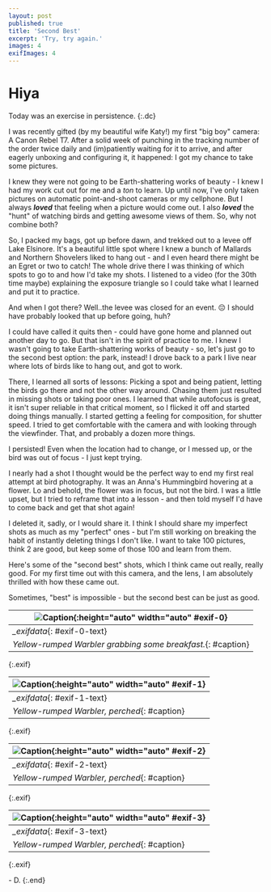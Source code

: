 ```yaml
---
layout: post
published: true
title: 'Second Best'
excerpt: 'Try, try again.'
images: 4
exifImages: 4
---
```


# Hiya

Today was an exercise in persistence.
{:.dc}

I was recently gifted (by my beautiful wife Katy!) my first "big boy" camera: A Canon Rebel T7. After a solid week of punching in the tracking number of the order twice daily and (im)patiently waiting for it to arrive, and after eagerly unboxing and configuring it, it happened: I got my chance to take some pictures.

I knew they were not going to be Earth-shattering works of beauty - I knew I had my work cut out for me and a *ton* to learn. Up until now, I've only taken pictures on automatic point-and-shoot cameras or my cellphone. But I always ***loved*** that feeling when a picture would come out. I also ***loved*** the "hunt" of watching birds and getting awesome views of them. So, why not combine both?

So, I packed my bags, got up before dawn, and trekked out to a levee off Lake Elsinore. It's a beautiful little spot where I knew a bunch of Mallards and Northern Shovelers liked to hang out - and I even heard there might be an Egret or two to catch!
The whole drive there I was thinking of which spots to go to and how I'd take my shots. I listened to a video (for the 30th time maybe) explaining the exposure triangle so I could take what I learned and put it to practice.

And when I got there? Well..the levee was closed for an event. 😔 I should have probably looked that up before going, huh?

I could have called it quits then - could have gone home and planned out another day to go. But that isn't in the spirit of practice to me. I knew I wasn't going to take Earth-shattering works of beauty - so, let's just go to the second best option: the park, instead! I drove back to a park I live near where lots of birds like to hang out, and got to work.

There, I learned all sorts of lessons: Picking a spot and being patient, letting the birds go there and not the other way around. Chasing them just resulted in missing shots or taking poor ones. I learned that while autofocus is great, it isn't super reliable in that critical moment, so I flicked it off and started doing things manually. I started getting a feeling for composition, for shutter speed. I tried to get comfortable with the camera and with looking through the viewfinder. That, and probably a dozen more things.

I persisted! Even when the location had to change, or I messed up, or the bird was out of focus - I just kept trying.

I nearly had a shot I thought would be the perfect way to end my first real attempt at bird photography. It was an Anna's Hummingbird hovering at a flower. Lo and behold, the flower was in focus, but not the bird. I was a little upset, but I tried to reframe that into a lesson - and then told myself I'd have to come back and get that shot again! 

I deleted it, sadly, or I would share it. I think I should share my imperfect shots as much as my "perfect" ones - but I'm still working on breaking the habit of instantly deleting things I don't like. I want to take 100 pictures, think 2 are good, but keep some of those 100 and learn from them.

Here's some of the "second best" shots, which I think came out really, really good. For my first time out with this camera, and the lens, I am absolutely thrilled with how these came out.

Sometimes, "best" is impossible - but the second best can be just as good.

|![Caption](/images/posts/2023-12-03-birds/Yellow%20Rumped%20Warbler%20-%20Breakfast%20Time.jpg "Caption"){:height="auto" width="auto" #exif-0}|
|------|
|*_exifdata*{: #exif-0-text}|
|*Yellow-rumped Warbler grabbing some breakfast.*{: #caption}|
{:.exif}
&nbsp;

|![Caption](/images/posts/2023-12-03-birds/Yellow%20Rumped%20Warbler%20-%20BW%20-%20Perched.jpg "Caption"){:height="auto" width="auto" #exif-1}|
|------|
|*_exifdata*{: #exif-1-text}|
|*Yellow-rumped Warbler, perched*{: #caption}|
{:.exif}
&nbsp;

|![Caption](/images/posts/2023-12-03-birds/Yellow%20Rumped%20Warbler%20-%20Perched.jpg "Caption"){:height="auto" width="auto" #exif-2}|
|------|
|*_exifdata*{: #exif-2-text}|
|*Yellow-rumped Warbler, perched*{: #caption}|
{:.exif}
&nbsp;

|![Caption](/images/posts/2023-12-03-birds/Yellow%20Rumped%20Warbler%20-%20Looking%20Out.jpg "Caption"){:height="auto" width="auto" #exif-3}|
|------|
|*_exifdata*{: #exif-3-text}|
|*Yellow-rumped Warbler, perched*{: #caption}|
{:.exif}

\- D.
{:.end}